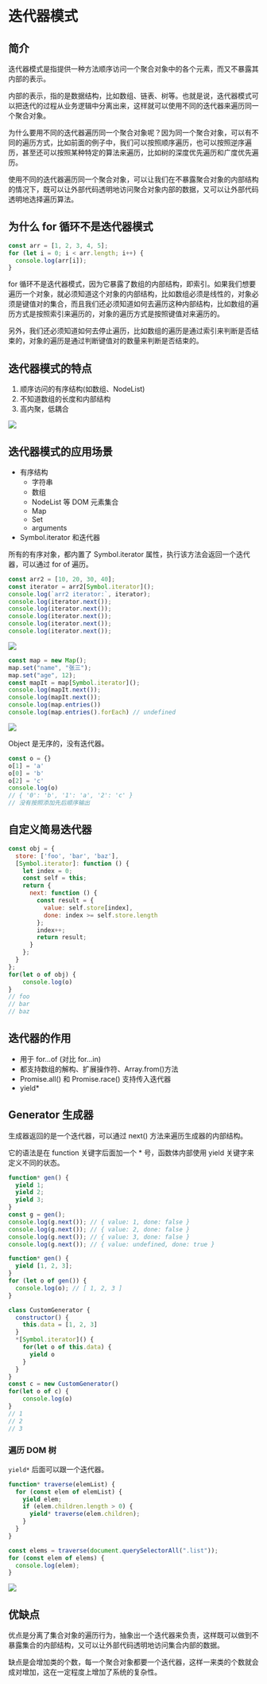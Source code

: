 # 迭代器模式

## 简介

迭代器模式是指提供一种方法顺序访问一个聚合对象中的各个元素，而又不暴露其内部的表示。

内部的表示，指的是数据结构，比如数组、链表、树等。也就是说，迭代器模式可以把迭代的过程从业务逻辑中分离出来，这样就可以使用不同的迭代器来遍历同一个聚合对象。

为什么要用不同的迭代器遍历同一个聚合对象呢？因为同一个聚合对象，可以有不同的遍历方式，比如前面的例子中，我们可以按照顺序遍历，也可以按照逆序遍历，甚至还可以按照某种特定的算法来遍历，比如树的深度优先遍历和广度优先遍历。

使用不同的迭代器遍历同一个聚合对象，可以让我们在不暴露聚合对象的内部结构的情况下，既可以让外部代码透明地访问聚合对象内部的数据，又可以让外部代码透明地选择遍历算法。

## 为什么 for 循环不是迭代器模式

```js
const arr = [1, 2, 3, 4, 5];
for (let i = 0; i < arr.length; i++) {
  console.log(arr[i]);
}
```

for 循环不是迭代器模式，因为它暴露了数组的内部结构，即索引。如果我们想要遍历一个对象，就必须知道这个对象的内部结构，比如数组必须是线性的，对象必须是键值对的集合，而且我们还必须知道如何去遍历这种内部结构，比如数组的遍历方式是按照索引来遍历的，对象的遍历方式是按照键值对来遍历的。

另外，我们还必须知道如何去停止遍历，比如数组的遍历是通过索引来判断是否结束的，对象的遍历是通过判断键值对的数量来判断是否结束的。

## 迭代器模式的特点

1. 顺序访问的有序结构(如数组、NodeList)
2. 不知道数组的长度和内部结构
3. 高内聚，低耦合

![](imgs/2023-07-25-23-06-27.png)

## 迭代器模式的应用场景

- 有序结构
  - 字符串
  - 数组
  - NodeList 等 DOM 元素集合
  - Map
  - Set
  - arguments
- Symbol.iterator 和迭代器

所有的有序对象，都内置了 Symbol.iterator 属性，执行该方法会返回一个迭代器，可以通过 for of 遍历。

```js
const arr2 = [10, 20, 30, 40];
const iterator = arr2[Symbol.iterator]();
console.log(`arr2 iterator:`, iterator);
console.log(iterator.next());
console.log(iterator.next());
console.log(iterator.next());
console.log(iterator.next());
console.log(iterator.next()); 
```

![](imgs/2023-07-25-23-23-19.png)

```js
const map = new Map();
map.set("name", "张三");
map.set("age", 12);
const mapIt = map[Symbol.iterator]();
console.log(mapIt.next());
console.log(mapIt.next());
console.log(map.entries()) 
console.log(map.entries().forEach) // undefined
```
![](imgs/2023-07-25-23-30-33.png)


Object 是无序的，没有迭代器。

```js
const o = {}
o[1] = 'a'
o[0] = 'b'
o[2] = 'c'
console.log(o)
// { '0': 'b', '1': 'a', '2': 'c' } 
// 没有按照添加先后顺序输出
```

## 自定义简易迭代器

```js
const obj = {
  store: ['foo', 'bar', 'baz'],
  [Symbol.iterator]: function () {
    let index = 0;
    const self = this;
    return {
      next: function () {
        const result = {
          value: self.store[index],
          done: index >= self.store.length
        };
        index++;
        return result;
      }
    };
  }
};
for(let o of obj) {
    console.log(o)
}
// foo
// bar
// baz
```

## 迭代器的作用

- 用于 for...of (对比 for...in)
- 都支持数组的解构、扩展操作符、Array.from()方法
- Promise.all() 和 Promise.race() 支持传入迭代器
- yield*

## Generator 生成器

生成器返回的是一个迭代器，可以通过 next() 方法来遍历生成器的内部结构。

它的语法是在 function 关键字后面加一个 * 号，函数体内部使用 yield 关键字来定义不同的状态。

```js
function* gen() {
  yield 1;
  yield 2;
  yield 3;
}
const g = gen();
console.log(g.next()); // { value: 1, done: false }
console.log(g.next()); // { value: 2, done: false }
console.log(g.next()); // { value: 3, done: false }
console.log(g.next()); // { value: undefined, done: true }
```

```js
function* gen() {
  yield [1, 2, 3];
}
for (let o of gen()) {
  console.log(o); // [ 1, 2, 3 ]
}
```

```js
class CustomGenerator {
  constructor() {
    this.data = [1, 2, 3]
  }
  *[Symbol.iterator]() {
    for(let o of this.data) {
      yield o
    }
  }
}
const c = new CustomGenerator()
for(let o of c) {
    console.log(o) 
}
// 1
// 2
// 3
```

### 遍历 DOM 树

`yield*` 后面可以跟一个迭代器。

```js
function* traverse(elemList) {
  for (const elem of elemList) {
    yield elem;
    if (elem.children.length > 0) {
      yield* traverse(elem.children);
    }
  }
}

const elems = traverse(document.querySelectorAll(".list"));
for (const elem of elems) {
  console.log(elem);
}
```

![](imgs/2023-07-29-21-31-46.png)

## 优缺点

优点是分离了集合对象的遍历行为，抽象出一个迭代器来负责，这样既可以做到不暴露集合的内部结构，又可以让外部代码透明地访问集合内部的数据。

缺点是会增加类的个数，每一个聚合对象都要一个迭代器，这样一来类的个数就会成对增加，这在一定程度上增加了系统的复杂性。